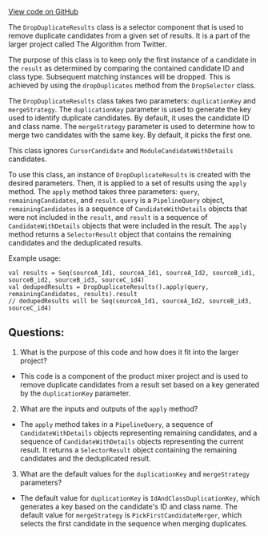 [View code on GitHub](https://github.com/misbahsy/the-algorithm/product-mixer/component-library/src/main/scala/com/twitter/product_mixer/component_library/selector/DropDuplicateResults.scala)

The `DropDuplicateResults` class is a selector component that is used to remove duplicate candidates from a given set of results. It is a part of the larger project called The Algorithm from Twitter. 

The purpose of this class is to keep only the first instance of a candidate in the `result` as determined by comparing the contained candidate ID and class type. Subsequent matching instances will be dropped. This is achieved by using the `dropDuplicates` method from the `DropSelector` class. 

The `DropDuplicateResults` class takes two parameters: `duplicationKey` and `mergeStrategy`. The `duplicationKey` parameter is used to generate the key used to identify duplicate candidates. By default, it uses the candidate ID and class name. The `mergeStrategy` parameter is used to determine how to merge two candidates with the same key. By default, it picks the first one. 

This class ignores `CursorCandidate` and `ModuleCandidateWithDetails` candidates. 

To use this class, an instance of `DropDuplicateResults` is created with the desired parameters. Then, it is applied to a set of results using the `apply` method. The `apply` method takes three parameters: `query`, `remainingCandidates`, and `result`. `query` is a `PipelineQuery` object, `remainingCandidates` is a sequence of `CandidateWithDetails` objects that were not included in the `result`, and `result` is a sequence of `CandidateWithDetails` objects that were included in the result. The `apply` method returns a `SelectorResult` object that contains the remaining candidates and the deduplicated results. 

Example usage:

```
val results = Seq(sourceA_Id1, sourceA_Id1, sourceA_Id2, sourceB_id1, sourceB_id2, sourceB_id3, sourceC_id4)
val dedupedResults = DropDuplicateResults().apply(query, remainingCandidates, results).result
// dedupedResults will be Seq(sourceA_Id1, sourceA_Id2, sourceB_id3, sourceC_id4)
```
## Questions: 
 1. What is the purpose of this code and how does it fit into the larger project? 
- This code is a component of the product mixer project and is used to remove duplicate candidates from a result set based on a key generated by the `duplicationKey` parameter. 

2. What are the inputs and outputs of the `apply` method? 
- The `apply` method takes in a `PipelineQuery`, a sequence of `CandidateWithDetails` objects representing remaining candidates, and a sequence of `CandidateWithDetails` objects representing the current result. It returns a `SelectorResult` object containing the remaining candidates and the deduplicated result. 

3. What are the default values for the `duplicationKey` and `mergeStrategy` parameters? 
- The default value for `duplicationKey` is `IdAndClassDuplicationKey`, which generates a key based on the candidate's ID and class name. The default value for `mergeStrategy` is `PickFirstCandidateMerger`, which selects the first candidate in the sequence when merging duplicates.
